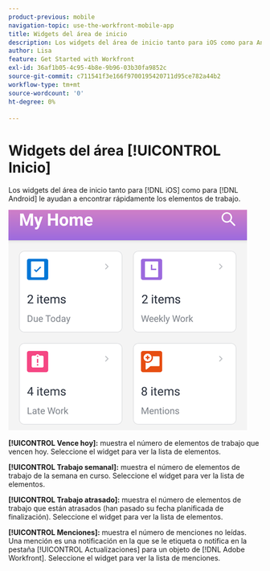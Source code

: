 ```yaml
---
product-previous: mobile
navigation-topic: use-the-workfront-mobile-app
title: Widgets del área de inicio
description: Los widgets del área de inicio tanto para iOS como para Android le ayudan a encontrar rápidamente los elementos de trabajo.
author: Lisa
feature: Get Started with Workfront
exl-id: 36af1b05-4c95-4b8e-9b96-03b30fa9852c
source-git-commit: c711541f3e166f9700195420711d95ce782a44b2
workflow-type: tm+mt
source-wordcount: '0'
ht-degree: 0%

---
```


# Widgets del área [!UICONTROL Inicio]

Los widgets del área de inicio tanto para [!DNL iOS] como para [!DNL Android] le ayudan a encontrar rápidamente los elementos de trabajo.

![Widgets del área Inicio](assets/mobile-home-area-widgets.png)

**[!UICONTROL Vence hoy]:** muestra el número de elementos de trabajo que vencen hoy. Seleccione el widget para ver la lista de elementos.

**[!UICONTROL Trabajo semanal]:** muestra el número de elementos de trabajo de la semana en curso. Seleccione el widget para ver la lista de elementos.

**[!UICONTROL Trabajo atrasado]:** muestra el número de elementos de trabajo que están atrasados (han pasado su fecha planificada de finalización). Seleccione el widget para ver la lista de elementos.

**[!UICONTROL Menciones]:** muestra el número de menciones no leídas. Una mención es una notificación en la que se le etiqueta o notifica en la pestaña [!UICONTROL Actualizaciones] para un objeto de [!DNL Adobe Workfront]. Seleccione el widget para ver la lista de menciones.
